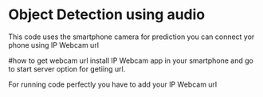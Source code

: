 # Object Detection using audio
This code uses the smartphone camera for prediction
you can connect yor phone using IP Webcam url

#how to get webcam url
install IP Webcam app in your smartphone and go to start server option for getiing url.

For running code perfectly you have to add your IP Webcam url 
